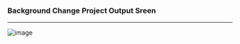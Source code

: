 ### Background Change Project Output Sreen
-----
![image](https://github.com/Orhan-34/background-change-project-15temmuz-aihl/assets/74640101/01eb5ab0-3a9f-4b87-8343-e2ebf6563a2f)
